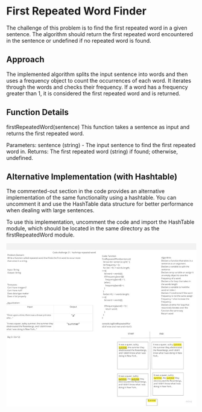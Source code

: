 
# First Repeated Word Finder

The challenge of this problem is to find the first repeated word in a given sentence. The algorithm should return the first repeated word encountered in the sentence or undefined if no repeated word is found.

## Approach

The implemented algorithm splits the input sentence into words and then uses a frequency object to count the occurrences of each word. It iterates through the words and checks their frequency. If a word has a frequency greater than 1, it is considered the first repeated word and is returned.

## Function Details

firstRepeatedWord(sentence)
This function takes a sentence as input and returns the first repeated word.

Parameters: sentence (string) - The input sentence to find the first repeated word in.
Returns: The first repeated word (string) if found; otherwise, undefined.

## Alternative Implementation (with Hashtable)

The commented-out section in the code provides an alternative implementation of the same functionality using a hashtable. You can uncomment it and use the HashTable data structure for better performance when dealing with large sentences.

To use this implementation, uncomment the code and import the HashTable module, which should be located in the same directory as the firstRepeatedWord module.

![uml](../assets/code_challenge_newest.jpg)